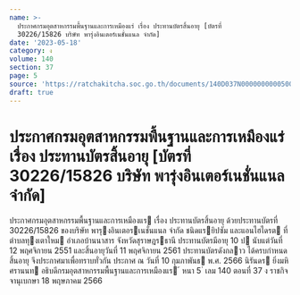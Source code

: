 ```yaml
---
name: >-
  ประกาศกรมอุตสาหกรรมพื้นฐานและการเหมืองแร่ เรื่อง ประทานบัตรสิ้นอายุ [บัตรที่
  30226/15826 บริษัท พารุ่งอินเตอร์เนชั่นแนล จำกัด]
date: '2023-05-18'
category: ง
volume: 140
section: 37
page: 5
source: 'https://ratchakitcha.soc.go.th/documents/140D037N0000000000500.pdf'
draft: true
---
```


# ประกาศกรมอุตสาหกรรมพื้นฐานและการเหมืองแร่ เรื่อง ประทานบัตรสิ้นอายุ [บัตรที่ 30226/15826 บริษัท พารุ่งอินเตอร์เนชั่นแนล จำกัด]

ประกาศกรมอุตสาหกรรมพื้นฐานและการเหมืองแร เรื่อง ประทานบัตรสิ้นอายุ ด้วยประทานบัตรที่ 30226/15826 ของบริษัท พารุงอินเตอรเนชั่นแนล จํากัด ชนิดแรยิปซัม และแอนไฮไดรต ที่ตําบลทุงเตาใหม อําเภอบ้านนาสาร จังหวัดสุราษฎรธานี ประทานบัตรมีอายุ 10 ป นับแต่วันที่ 12 พฤศจิกายน 2551 และสิ้นอายุวันที่ 11 พฤศจิกายน 2561 ประทานบัตรดังกลาว ได้ครบกําหนดสิ้นอายุ จึงประกาศมาเพื่อทราบทั่วกัน ประกาศ ณ วันที่ 10 กุมภาพันธ พ.ศ. 2566 นิรันดร ยิ่งมหิศรานนท อธิบดีกรมอุตสาหกรรมพื้นฐานและการเหมืองแร ้ หนา 5 ่ เลม 140 ตอนที่ 37 ง ราชกิจจานุเบกษา 18 พฤษภาคม 2566
